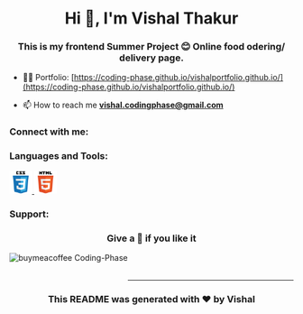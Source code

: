 <h1 align="center">Hi 👋, I'm Vishal Thakur</h1>
<h3 align="center">This is my frontend Summer Project 😊 Online food odering/ delivery page.</h3>

- 👨‍💻 Portfolio: [https://coding-phase.github.io/vishalportfolio.github.io/](https://coding-phase.github.io/vishalportfolio.github.io/)

- 📫 How to reach me **vishal.codingphase@gmail.com**

<h3 align="left">Connect with me:</h3>
<p align="left">
</p>

<h3 align="left">Languages and Tools:</h3>
<p align="left"> <a href="https://www.w3schools.com/css/" target="_blank" rel="noreferrer"> <img src="https://raw.githubusercontent.com/devicons/devicon/master/icons/css3/css3-original-wordmark.svg" alt="css3" width="40" height="40"/> </a> <a href="https://www.w3.org/html/" target="_blank" rel="noreferrer"> <img src="https://raw.githubusercontent.com/devicons/devicon/master/icons/html5/html5-original-wordmark.svg" alt="html5" width="40" height="40"/> </a> </p>


<h3 align="left">Support:</h3>
<h3 align="center">Give a 🌟 if you like it</h3>

<p><a href="https://www.buymeacoffee.com/buymeacoffee Coding-Phase"> <img align="left" src="https://cdn.buymeacoffee.com/buttons/v2/default-yellow.png" height="50" width="210" alt="buymeacoffee Coding-Phase" /></a></p><br><br>

<hr>

<h3 align="center">This README was generated with ❤ by Vishal</h3>
